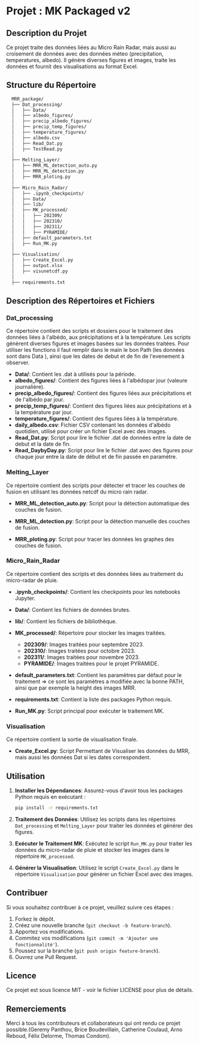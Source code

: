 # Projet : MK Packaged v2

## Description du Projet
Ce projet traite des données liées au Micro Rain Radar, mais aussi au croisement de données avec des données méteo (precipitation, temperatures, albedo). Il génère diverses figures et images, traite les données et fournit des visualisations au format Excel.

## Structure du Répertoire
  ```bash
    MRR_package/
    ├── Dat_processing/
    │   ├── Data/
    │   ├── albedo_figures/
    │   ├── precip_albedo_figures/
    │   ├── precip_temp_figures/
    │   ├── temperature_figures/
    │   ├── albedo.csv
    │   ├── Read_Dat.py
    │   ├── TestRead.py
    │
    ├── Melting_Layer/
    │   ├── MRR_ML_detection_auto.py
    │   ├── MRR_ML_detection.py
    │   ├── MRR_ploting.py
    │
    ├── Micro_Rain_Radar/
    │   ├── .ipynb_checkpoints/
    │   ├── Data/
    │   ├── lib/
    │   ├── MK_processed/
    │   │   ├── 202309/
    │   │   ├── 202310/
    │   │   ├── 202311/
    │   │   ├── PYRAMIDE/
    │   ├── default_parameters.txt
    │   ├── Run_MK.py
    │
    ├── Visualisation/
    │   ├── Create_Excel.py
    │   ├── output.xlsx
    │   ├── visunetcdf.py
    │ 
    ├── requirements.txt
  ```

## Description des Répertoires et Fichiers

### Dat_processing
Ce répertoire contient des scripts et dossiers pour le traitement des données liées à l'albédo, aux précipitations et à la température. Les scripts génèrent diverses figures et images basées sur les données traitées. Pour utiliser les fonctions il faut remplir dans le main le bon Path (les données sont dans Data ), ainsi que les dates de debut et de fin de l'evenement à observer. 

- **Data/**: Contient les .dat à utilisés pour la période.
- **albedo_figures/**: Contient des figures liées à l'albédopar jour (valeure journalière).
- **precip_albedo_figures/**: Contient des figures liées aux précipitations et de l'albédo par jour.
- **precip_temp_figures/**: Contient des figures liées aux précipitations et à la température par jour.
- **temperature_figures/**: Contient des figures liées à la température.
- **daily_albedo.csv**: Fichier CSV contenant les données d'albédo quotidien, utilisé pour créer un fichier Excel avec des images.
- **Read_Dat.py**: Script pour lire le fichier .dat de données entre la date de debut et la date de fin.
- **Read_DaybyDay.py**: Script pour lire le fichier .dat avec des figures pour chaque jour entre la date de début et de fin passée en paramètre.

### Melting_Layer
Ce répertoire contient des scripts pour détecter et tracer les couches de fusion en utilisant les données netcdf du micro rain radar.

- **MRR_ML_detection_auto.py**: Script pour la détection automatique des couches de fusion.

- **MRR_ML_detection.py**: Script pour la détection manuelle des couches de fusion.

- **MRR_ploting.py**: Script pour tracer les données les graphes des couches de fusion.

### Micro_Rain_Radar
Ce répertoire contient des scripts et des données liées au traitement du micro-radar de pluie.

- **.ipynb_checkpoints/**: Contient les checkpoints pour les notebooks Jupyter.

- **Data/**: Contient les fichiers de données brutes.

- **lib/**: Contient les fichiers de bibliothèque.
- **MK_processed/**: Répertoire pour stocker les images traitées.
  - **202309/**: Images traitées pour septembre 2023.
  - **202310/**: Images traitées pour octobre 2023.
  - **202311/**: Images traitées pour novembre 2023.
  - **PYRAMIDE/**: Images traitées pour le projet PYRAMIDE.
- **default_parameters.txt**: Contient les paramètres par défaut pour le traitement => ce sont les paramètres a modifiée avec la bonne PATH, ainsi que par exemple la height des images MRR.
- **requirements.txt**: Contient la liste des packages Python requis.
- **Run_MK.py**: Script principal pour exécuter le traitement MK.

### Visualisation
Ce répertoire contient la sortie de visualisation finale.

- **Create_Excel.py**: Script Permettant de Visualiser les données du MRR, mais aussi les données Dat si les dates correspondent. 

## Utilisation

1. **Installer les Dépendances**: Assurez-vous d'avoir tous les packages Python requis en exécutant :
    ```bash
    pip install -r requirements.txt
    ```

2. **Traitement des Données**: Utilisez les scripts dans les répertoires `Dat_processing` et `Melting_Layer` pour traiter les données et générer des figures.

3. **Exécuter le Traitement MK**: Exécutez le script `Run_MK.py` pour traiter les données du micro-radar de pluie et stocker les images dans le répertoire `MK_processed`.

4. **Générer la Visualisation**: Utilisez le script `Create_Excel.py` dans le répertoire `Visualisation` pour générer un fichier Excel avec des images.

## Contribuer
Si vous souhaitez contribuer à ce projet, veuillez suivre ces étapes :
1. Forkez le dépôt.
2. Créez une nouvelle branche (`git checkout -b feature-branch`).
3. Apportez vos modifications.
4. Commitez vos modifications (`git commit -m 'Ajouter une fonctionnalité'`).
5. Poussez sur la branche (`git push origin feature-branch`).
6. Ouvrez une Pull Request.

## Licence
Ce projet est sous licence MIT - voir le fichier LICENSE pour plus de détails.

## Remerciements
Merci à tous les contributeurs et collaborateurs qui ont rendu ce projet possible.(Geremy Panthou, Brice Boudevillain, Catherine Coulaud, Arno Reboud, Félix Delorme, Thomas Condom). 
